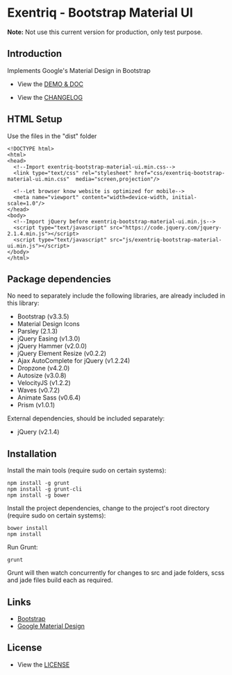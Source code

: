 # Exentriq - Bootstrap Material UI

**Note:** Not use this current version for production, only test purpose.

## Introduction

Implements Google's Material Design in Bootstrap

- View the [DEMO & DOC](http://bootstrap-material-ui.exentriq.com)

- View the [CHANGELOG](https://github.com/ExentriqLtd/Bootstrap-Material-UI/blob/master/CHANGELOG.md)

## HTML Setup

Use the files in the "dist" folder

```
<!DOCTYPE html>
<html>
<head>
  <!--Import exentriq-bootstrap-material-ui.min.css-->
  <link type="text/css" rel="stylesheet" href="css/exentriq-bootstrap-material-ui.min.css"  media="screen,projection"/>

  <!--Let browser know website is optimized for mobile-->
  <meta name="viewport" content="width=device-width, initial-scale=1.0"/>
</head>
<body>
  <!--Import jQuery before exentriq-bootstrap-material-ui.min.js-->
  <script type="text/javascript" src="https://code.jquery.com/jquery-2.1.4.min.js"></script>
  <script type="text/javascript" src="js/exentriq-bootstrap-material-ui.min.js"></script>
</body>
</html>
```

## Package dependencies

No need to separately include the following libraries, are already included in this library:

- Bootstrap (v3.3.5)
- Material Design Icons
- Parsley (2.1.3)
- jQuery Easing (v1.3.0)
- jQuery Hammer (v2.0.0)
- jQuery Element Resize (v0.2.2)
- Ajax AutoComplete for jQuery (v1.2.24)
- Dropzone (v4.2.0)
- Autosize (v3.0.8)
- VelocityJS (v1.2.2)
- Waves (v0.7.2)
- Animate Sass (v0.6.4)
- Prism (v1.0.1)

External dependencies, should be included separately:

- jQuery (v2.1.4)

## Installation

Install the main tools (require sudo on certain systems):

```
npm install -g grunt
npm install -g grunt-cli
npm install -g bower
```

Install the project dependencies, change to the project's root directory (require sudo on certain systems):

```
bower install
npm install
```

Run Grunt:

```
grunt
```

Grunt will then watch concurrently for changes to src and jade folders, scss and jade files build each as required.

## Links

- [Bootstrap](http://getbootstrap.com)
- [Google Material Design](http://www.google.com/design/spec/material-design)

## License

- View the [LICENSE](https://github.com/ExentriqLtd/Bootstrap-Material-UI/blob/master/LICENSE.md)
